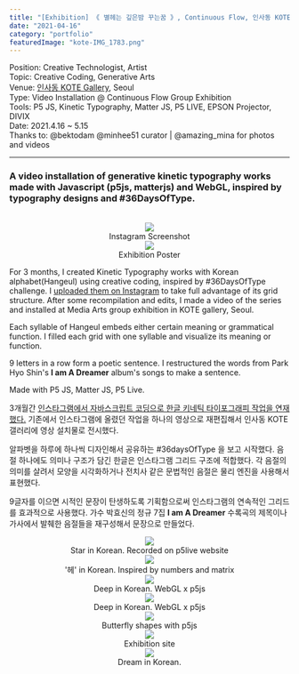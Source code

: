 ```yaml
---
title: "[Exhibition] 《 별헤는 깊은밤 꾸는꿈 》, Continuous Flow, 인사동 KOTE, Seoul"
date: "2021-04-16"
category: "portfolio"
featuredImage: "kote-IMG_1783.png"
---
```


<div class="intro">
Position: Creative Technologist, Artist<br />
Topic: Creative Coding, Generative Arts <br />
Venue: <a target="_blank" rel="noreferrer" href="https://www.instagram.com/kote.kr/">인사동 KOTE Gallery</a>, Seoul <br />
Type: Video Installation @ Continuous Flow Group Exhibition<br />
Tools: P5 JS, Kinetic Typography, Matter JS, P5 LIVE, EPSON Projector, DIVIX<br />
Date: 2021.4.16 ~ 5.15 <br />
Thanks to: @bektodam @minhee51 curator | @amazing_mina for photos and videos
</div>
<hr />

<h3>
A video installation of generative kinetic typography works made with Javascript (p5js, matterjs) and WebGL, inspired by typography designs and #36DaysOfType. </h3>
<br />

<figure style="display: block; margin: 0 auto; text-align: center">
<img src="IMG_5846FA942CA4-1.jpeg">
<figcaption>Instagram Screenshot</figcaption>
</figure>

<figure style="display: block; margin: 0 auto; text-align: center">
<img src="poster-kote.jpg">
<figcaption>Exhibition Poster</figcaption>
</figure>

For 3 months, I created Kinetic Typography works with Korean alphabet(Hangeul) using creative coding, inspired by #36DaysOfType challenge. I <a target="_blank" rel="noreferrer" href="https://www.instagram.com/sosunnyproject/guide/kinetic-typo-w-creative-coding/17860081709387557/">uploaded them on Instagram</a> to take full advantage of its grid structure. After some recompilation and edits, I made a video of the series and installed at Media Arts group exhibition in KOTE gallery, Seoul.

Each syllable of Hangeul embeds either certain meaning or grammatical function. 
I filled each grid with one syllable and visualize its meaning or function.

9 letters in a row form a poetic sentence. I restructured the words from Park Hyo Shin's **I am A Dreamer** album's songs to make a sentence.

Made with P5 JS, Matter JS, P5 Live.

3개월간 <a target="_blank" rel="noreferrer" href="https://www.instagram.com/sosunnyproject/guide/kinetic-typo-w-creative-coding/17860081709387557/">인스타그램에서 자바스크립트 코딩으로 한글 키네틱 타이포그래피 작업을 연재했다.</a>
기존에서 인스타그램에 올렸던 작업을 하나의 영상으로 재편집해서 인사동 KOTE 갤러리에 영상 설치물로 전시했다.

알파벳을 하루에 하나씩 디자인해서 공유하는 #36daysOfType 을 보고 시작했다. 
음절 하나에도 의미나 구조가 담긴 한글은 인스타그램 그리드 구조에 적합했다.
각 음절의 의미를 살려서 모양을 시각화하거나 전치사 같은 문법적인 음절은 물리 엔진을 사용해서 표현했다.

9글자를 이으면 시적인 문장이 탄생하도록 기획함으로써 인스타그램의 연속적인 그리드를 효과적으로 사용했다.
가수 박효신의 정규 7집 **I am A Dreamer** 수록곡의 제목이나 가사에서 발췌한 음절들을 재구성해서 문장으로 만들었다.


<figure style="display: block; margin: 0 auto; text-align: center">
<img src="kote-IMG_1869.jpg">
<figcaption>Star in Korean. Recorded on p5live website</figcaption>
</figure>

<figure style="display: block; margin: 0 auto; text-align: center">
<img src="kote-IMG_1878.jpg">
<figcaption>'헤' in Korean. Inspired by numbers and matrix</figcaption>
</figure>

<figure style="display: block; margin: 0 auto; text-align: center">
<img src="kote-IMG_4044.png">
<figcaption>Deep in Korean. WebGL x p5js</figcaption>
</figure>

<figure style="display: block; margin: 0 auto; text-align: center">
<img src="kote-IMG_1807.jpg">
<figcaption>Deep in Korean. WebGL x p5js</figcaption>
</figure>

<figure style="display: block; margin: 0 auto; text-align: center">
<img src="kote-IMG_1782.jpg">
<figcaption>Butterfly shapes with p5js</figcaption>
</figure>
<figure style="display: block; margin: 0 auto; text-align: center">
<img src="kote-IMG_1058.png">
<figcaption>Exhibition site</figcaption>
</figure>
<figure style="display: block; margin: 0 auto; text-align: center">
<img src="kote-IMG_1783.jpg">
<figcaption>Dream in Korean. </figcaption>
</figure>
